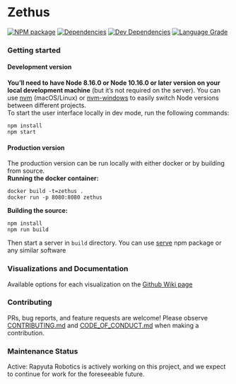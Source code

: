 # Zethus
[![NPM package][npm]][npm-url]
[![Dependencies][dependencies]][dependencies-url]
[![Dev Dependencies][dev-dependencies]][dev-dependencies-url]
[![Language Grade][lgtm]][lgtm-url]

### Getting started
#### Development version
**You’ll need to have Node 8.16.0 or Node 10.16.0 or later version on your local development machine** (but it’s not required on the server). You can use [nvm](https://github.com/creationix/nvm#installation) (macOS/Linux) or [nvm-windows](https://github.com/coreybutler/nvm-windows#node-version-manager-nvm-for-windows) to easily switch Node versions between different projects.  
To start the user interface locally in dev mode, run the following commands:
```
npm install
npm start
```
#### Production version
The production version can be run locally with either docker or by building from source.  
**Running the docker container:**
```
docker build -t=zethus .
docker run -p 8080:8080 zethus
```
**Building the source:**
```
npm install
npm run build
```
Then start a server in `build` directory. You can use [serve](https://www.npmjs.com/package/serve) npm package or any similar software

### Visualizations and Documentation
Available options for each visualization on the [Github Wiki page](https://github.com/rapyuta-robotics/zethus/wiki)

### Contributing
PRs, bug reports, and feature requests are welcome! Please observe [CONTRIBUTING.md](https://github.com/rapyuta-robotics/zethus/blob/devel/CONTRIBUTING.md) and [CODE_OF_CONDUCT.md](https://github.com/rapyuta-robotics/zethus/blob/devel/CODE_OF_CONDUCT.md) when making a contribution.

### Maintenance Status
Active: Rapyuta Robotics is actively working on this project, and we expect to continue for work for the foreseeable future.

[npm]: https://badge.fury.io/js/zethus.svg
[npm-url]: https://www.npmjs.com/package/zethus
[dependencies]: https://img.shields.io/david/rapyuta-robotics/zethus.svg
[dependencies-url]: https://david-dm.org/rapyuta-robotics/zethus
[dev-dependencies]: https://img.shields.io/david/dev/rapyuta-robotics/zethus.svg
[dev-dependencies-url]: https://david-dm.org/rapyuta-robotics/zethus#info=devDependencies
[lgtm]: https://img.shields.io/lgtm/grade/javascript/g/rapyuta-robotics/zethus.svg?label=code%20quality
[lgtm-url]: https://lgtm.com/projects/g/rapyuta-robotics/zethus

